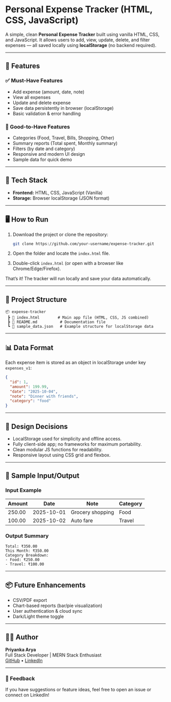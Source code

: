 # Personal Expense Tracker (HTML, CSS, JavaScript)

A simple, clean **Personal Expense Tracker** built using vanilla HTML, CSS, and JavaScript. It allows users to add, view, update, delete, and filter expenses — all saved locally using **localStorage** (no backend required).

---

## 🚀 Features

### ✅ Must-Have Features
- Add expense (amount, date, note)
- View all expenses
- Update and delete expense
- Save data persistently in browser (localStorage)
- Basic validation & error handling

### 🌟 Good-to-Have Features
- Categories (Food, Travel, Bills, Shopping, Other)
- Summary reports (Total spent, Monthly summary)
- Filters (by date and category)
- Responsive and modern UI design
- Sample data for quick demo

---

## 🧩 Tech Stack
- **Frontend:** HTML, CSS, JavaScript (Vanilla)
- **Storage:** Browser localStorage (JSON format)

---

## 🖥️ How to Run

1. Download the project or clone the repository:
   ```bash
   git clone https://github.com/your-username/expense-tracker.git
   ```

2. Open the folder and locate the `index.html` file.

3. Double-click `index.html` (or open with a browser like Chrome/Edge/Firefox).

That’s it! The tracker will run locally and save your data automatically.

---

## 📁 Project Structure
```
📦 expense-tracker
 ┣ 📜 index.html        # Main app file (HTML, CSS, JS combined)
 ┣ 📜 README.md          # Documentation file
 ┗ 📜 sample_data.json   # Example structure for localStorage data
```

---

## 📊 Data Format
Each expense item is stored as an object in localStorage under key `expenses_v1`:
```json
{
  "id": 1,
  "amount": 199.99,
  "date": "2025-10-04",
  "note": "Dinner with friends",
  "category": "food"
}
```

---

## 🧠 Design Decisions
- LocalStorage used for simplicity and offline access.
- Fully client-side app; no frameworks for maximum portability.
- Clean modular JS functions for readability.
- Responsive layout using CSS grid and flexbox.

---

## 🧪 Sample Input/Output
### Input Example
| Amount | Date | Note | Category |
|---------|------|------|-----------|
| 250.00  | 2025-10-01 | Grocery shopping | Food |
| 100.00  | 2025-10-02 | Auto fare | Travel |

### Output Summary
```
Total: ₹350.00
This Month: ₹350.00
Category Breakdown:
- Food: ₹250.00
- Travel: ₹100.00
```

---

## 📦 Future Enhancements
- CSV/PDF export
- Chart-based reports (bar/pie visualization)
- User authentication & cloud sync
- Dark/Light theme toggle

---

## 🧑‍💻 Author
**Priyanka Arya**  
Full Stack Developer | MERN Stack Enthusiast  
[GitHub](https://github.com/) • [LinkedIn](https://linkedin.com/)

---

### 💬 Feedback
If you have suggestions or feature ideas, feel free to open an issue or connect on LinkedIn!